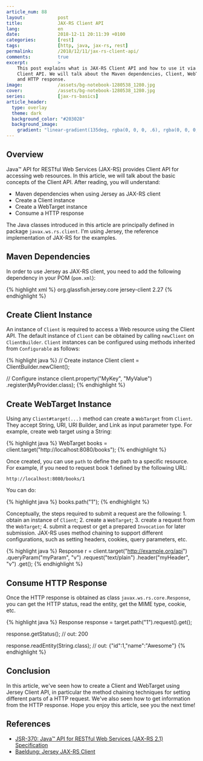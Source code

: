 ```yaml
---
article_num: 88
layout:            post
title:             JAX-RS Client API
lang:              en
date:              2018-12-11 20:11:39 +0100
categories:        [rest]
tags:              [http, java, jax-rs, rest]
permalink:         /2018/12/11/jax-rs-client-api/
comments:          true
excerpt:           >
    This post explains what is JAX-RS Client API and how to use it via Jersey
    Client API. We will talk about the Maven dependencies, Client, WebTarget,
    and HTTP response.
image:             /assets/bg-notebook-1280538_1280.jpg
cover:             /assets/bg-notebook-1280538_1280.jpg
series:            [jax-rs-basics]
article_header:
  type: overlay
  theme: dark
  background_color: "#203028"
  background_image:
    gradient: "linear-gradient(135deg, rgba(0, 0, 0, .6), rgba(0, 0, 0, .4))"
---
```


## Overview

Java™ API for RESTful Web Services (JAX-RS) provides Client API for accessing
web resources. In this article, we will talk about the basic concepts of the
Client API. After reading, you will understand:

- Maven dependencies when using Jersey as JAX-RS client
- Create a Client instance
- Create a WebTarget instance
- Consume a HTTP response

The Java classes introduced in this article are principally defined
in package `javax.ws.rs.client`. I'm using Jersey, the reference implementation
of JAX-RS for the examples.

## Maven Dependencies

In order to use Jersey as JAX-RS client, you need to add the following
dependency in your POM (`pom.xml`):

{% highlight xml %}
<dependency>
  <groupId>org.glassfish.jersey.core</groupId>
  <artifactId>jersey-client</artifactId>
  <version>2.27</version>
</dependency>
{% endhighlight %}

## Create Client Instance

An instance of `Client` is required to access a Web resource using the Client
API. The default instance of `Client` can be obtained by calling `newClient` on
`ClientBuilder`. `Client` instances can be configured using methods inherited
from `Configurable` as follows:

{% highlight java %}
// Create instance
Client client = ClientBuilder.newClient();

// Configure instance
client.property("MyKey", "MyValue")
      .register(MyProvider.class);
{% endhighlight %}

## Create WebTarget Instance

Using any `Client#target(...)` method can create a `WebTarget` from `Client`.
They accept String, URI, URI Builder, and Link as input parameter type. For
example, create web target using a String:

{% highlight java %}
WebTarget books = client.target("http://localhost:8080/books");
{% endhighlight %}

Once created, you can use `path` to define the path to a specific resource. For
example, if you need to request book 1 defined by the following URL:

    http://localhost:8080/books/1

You can do:

{% highlight java %}
books.path("1");
{% endhighlight %}

Conceptually, the steps required to submit a request are the following: 1.
obtain an instance of `Client`; 2. create a `WebTarget`; 3. create a request
from the `WebTarget`; 4. submit a request or get a prepared `Invocation` for
later submission. JAX-RS uses method chaining to support different
configurations, such as setting headers, cookies, query parameters, etc.

{% highlight java %}
Response r = client.target("http://example.org/api")
  .queryParam("myParam", "v")
  .request("text/plain")
  .header("myHeader", "v")
  .get();
{% endhighlight %}

## Consume HTTP Response

Once the HTTP response is obtained as class `javax.ws.rs.core.Response`, you can
get the HTTP status, read the entity, get the MIME type, cookie, etc.

{% highlight java %}
Response response = target.path("1").request().get();

response.getStatus();
// out: 200

response.readEntity(String.class);
// out: {"id":1,"name":"Awesome"}
{% endhighlight %}

## Conclusion

In this article, we've seen how to create a Client and WebTarget using Jersey
Client API, in particular the method chaining techniques for setting different
parts of a HTTP request. We've also seen how to get information from the HTTP
response. Hope you enjoy this article, see you the next time!

## References

- [JSR-370: Java™ API for RESTful Web Services (JAX-RS 2.1) Specification][3]
- [Baeldung: Jersey JAX-RS Client][2]

[2]: https://www.baeldung.com/jersey-jax-rs-client
[3]: https://jcp.org/en/jsr/detail?id=370
